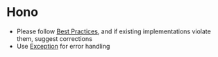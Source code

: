 # Hono

- Please follow [Best Practices](https://hono.dev/docs/best-practices), and if existing implementations violate them, suggest corrections
- Use [Exception](https://hono.dev/docs/api/exception) for error handling